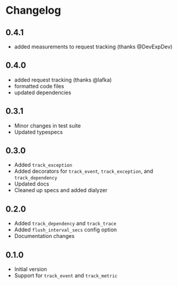 # Changelog

## 0.4.1
- added measurements to request tracking (thanks @DevExpDev)

## 0.4.0
- added request tracking (thanks @lafka)
- formatted code files
- updated dependencies

## 0.3.1
- Minor changes in test suite
- Updated typespecs

## 0.3.0
- Added `track_exception`
- Added decorators for `track_event`, `track_exception`, and `track_dependency`
- Updated docs
- Cleaned up specs and added dialyzer

## 0.2.0
- Added `track_dependency` and `track_trace`
- Added `flush_interval_secs` config option
- Documentation changes

## 0.1.0
- Initial version
- Support for `track_event` and `track_metric`